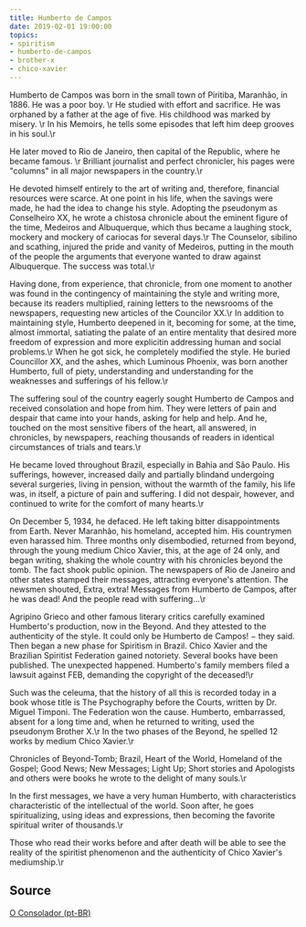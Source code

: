 ```yaml
---
title: Humberto de Campos
date: 2019-02-01 19:00:00
topics: 
- spiritism
- humberto-de-campos
- brother-x
- chico-xavier
---
```


Humberto de Campos was born in the small town of Piritiba, Maranhão, in 1886. He
was a poor boy. \r He studied with effort and sacrifice. He was orphaned by a
father at the age of five. His childhood was marked by misery. \r In his
Memoirs, he tells some episodes that left him deep grooves in his soul.\r

He later moved to Rio de Janeiro, then capital of the Republic, where he became
famous. \r Brilliant journalist and perfect chronicler, his pages were "columns"
in all major newspapers in the country.\r

He devoted himself entirely to the art of writing and, therefore, financial
resources were scarce. At one point in his life, when the savings were made, he
had the idea to change his style. Adopting the pseudonym as Conselheiro XX, he
wrote a chistosa chronicle about the eminent figure of the time, Medeiros and
Albuquerque, which thus became a laughing stock, mockery and mockery of cariocas
for several days.\r The Counselor, sibilino and scathing, injured the pride and
vanity of Medeiros, putting in the mouth of the people the arguments that
everyone wanted to draw against Albuquerque. The success was total.\r

Having done, from experience, that chronicle, from one moment to another was
found in the contingency of maintaining the style and writing more, because its
readers multiplied, raining letters to the newsrooms of the newspapers,
requesting new articles of the Councilor XX.\r In addition to maintaining style,
Humberto deepened in it, becoming for some, at the time, almost immortal,
satiating the palate of an entire mentality that desired more freedom of
expression and more explicitin addressing human and social problems.\r When he
got sick, he completely modified the style. He buried Councillor XX, and the
ashes, which Luminous Phoenix, was born another Humberto, full of piety,
understanding and understanding for the weaknesses and sufferings of his
fellow.\r

The suffering soul of the country eagerly sought Humberto de Campos and received
consolation and hope from him. They were letters of pain and despair that came
into your hands, asking for help and help. And he, touched on the most sensitive
fibers of the heart, all answered, in chronicles, by newspapers, reaching
thousands of readers in identical circumstances of trials and tears.\r

He became loved throughout Brazil, especially in Bahia and São Paulo. His
sufferings, however, increased daily and partially blindand undergoing several
surgeries, living in pension, without the warmth of the family, his life was, in
itself, a picture of pain and suffering. I did not despair, however, and
continued to write for the comfort of many hearts.\r

On December 5, 1934, he defaced. He left taking bitter disappointments from
Earth. Never Maranhão, his homeland, accepted him. His countrymen even harassed
him. Three months only disembodied, returned from beyond, through the young
medium Chico Xavier, this, at the age of 24 only, and began writing, shaking the
whole country with his chronicles beyond the tomb. The fact shook public
opinion. The newspapers of Rio de Janeiro and other states stamped their
messages, attracting everyone's attention. The newsmen shouted, Extra, extra!
Messages from Humberto de Campos, after he was dead!  And the people read with
suffering...\r

Agripino Grieco and other famous literary critics carefully examined Humberto's
production, now in the Beyond. And they attested to the authenticity of the
style. It could only be Humberto de Campos! − they said. Then began a new phase
for Spiritism in Brazil. Chico Xavier and the Brazilian Spiritist Federation
gained notoriety. Several books have been published. The unexpected happened.
Humberto's family members filed a lawsuit against FEB, demanding the copyright
of the deceased!\r

Such was the celeuma, that the history of all this is recorded today in a book
whose title is The Psychography before the Courts, written by Dr. Miguel
Timponi. The Federation won the cause. Humberto, embarrassed, absent for a long
time and, when he returned to writing, used the pseudonym Brother X.\r In the
two phases of the Beyond, he spelled 12 works by medium Chico Xavier.\r

Chronicles of Beyond-Tomb; Brazil, Heart of the World, Homeland of the Gospel;
Good News; New Messages; Light Up; Short stories and Apologists and others were
books he wrote to the delight of many souls.\r

In the first messages, we have a very human Humberto, with characteristics
characteristic of the intellectual of the world. Soon after, he goes
spiritualizing, using ideas and expressions, then becoming the favorite
spiritual writer of thousands.\r

Those who read their works before and after death will be able to see the
reality of the spiritist phenomenon and the authenticity of Chico Xavier's
mediumship.\r

## Source
[O Consolador (pt-BR)](http://www.oconsolador.com.br/linkfixo/biografias/humbertodecampos.html)

